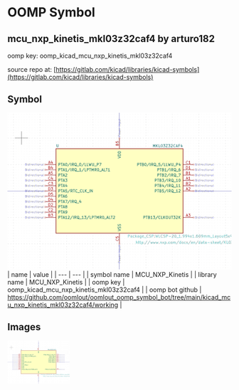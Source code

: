 # OOMP Symbol  
## mcu_nxp_kinetis_mkl03z32caf4  by arturo182  
  
oomp key: oomp_kicad_mcu_nxp_kinetis_mkl03z32caf4  
  
source repo at: [https://gitlab.com/kicad/libraries/kicad-symbols](https://gitlab.com/kicad/libraries/kicad-symbols)  
## Symbol  
  
[![working.png](working_600.png)](working.png)  
| name | value | 
| --- | --- | 
| symbol name | MCU_NXP_Kinetis | 
| library name | MCU_NXP_Kinetis | 
| oomp key | oomp_kicad_mcu_nxp_kinetis_mkl03z32caf4 | 
| oomp bot github | https://github.com/oomlout/oomlout_oomp_symbol_bot/tree/main/kicad_mcu_nxp_kinetis_mkl03z32caf4/working | 
## Images  
  
[![working.png](working_140.png)](working.png)  
